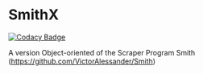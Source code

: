 # SmithX

[![Codacy Badge](https://api.codacy.com/project/badge/Grade/37211993f9784a51a3ec2f49be2447ff)](https://www.codacy.com/app/VictorAlessander/SmithX?utm_source=github.com&amp;utm_medium=referral&amp;utm_content=VictorAlessander/SmithX&amp;utm_campaign=Badge_Grade)


A version Object-oriented of the Scraper Program Smith (https://github.com/VictorAlessander/Smith)
